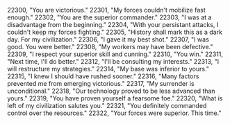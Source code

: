﻿22300, "You are victorious."
22301, "My forces couldn't mobilize fast enough."
22302, "You are the superior commander."
22303, "I was at a disadvantage from the beginning."
22304, "With your persistant attacks, I couldn't keep my forces fighting."
22305, "History shall mark this as a dark day.  For my civilization."
22306, "I gave it my best shot."
22307, "I was good.  You were better."
22308, "My workers may have been defective."
22309, "I respect your superior skill and cunning."
22310, "You win."
22311, "Next time, I'll do better."
22312, "I'll be consulting my interests."
22313, "I will restructure my strategies."
22314, "My base was inferior to yours."
22315, "I knew I should have rushed sooner."
22316, "Many factors prevented me from emerging victorious."
22317, "My surrender is unconditional."
22318, "Our technology proved to be less advanced than yours."
22319, "You have proven yourself a fearsome foe."
22320, "What is left of my civilization salutes you."
22321, "You definitely commanded control over the resources."
22322, "Your forces were superior.  This time."
